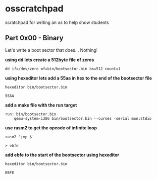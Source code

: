 # osscratchpad
scratchpad for writing an os to help show students

## Part 0x00 - Binary
Let's write a boot sector that does... Nothing!

**using dd lets create a 512byte file of zeros**

```
dd if=/dev/zero of=bin/bootsector.bin bs=512 count=1
```

**using hexeditor lets add a 55aa in hex to the end of the bootsector file**
```
hexeditor bin/bootsector.bin
```

```
55AA
```

**add a make file with the run target**

```
run: bin/bootsector.bin
	qemu-system-i386 bin/bootsector.bin --curses -serial mon:stdio
```

**use rasm2 to get the opcode of infinite loop**

```
rasm2 'jmp $'

> ebfe
```

**add ebfe to the start of the bootsector using hexeditor**

```
hexeditor bin/bootsector.bin

EBFE
```
